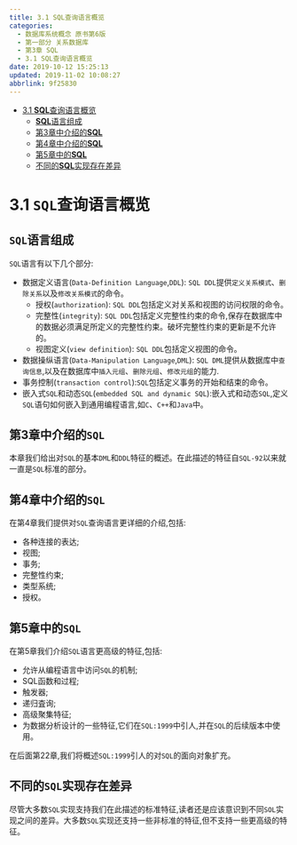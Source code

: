 ```yaml
---
title: 3.1 SQL查询语言概览
categories: 
  - 数据库系统概念 原书第6版
  - 第一部分 关系数据库
  - 第3章 SQL
  - 3.1 SQL查询语言概览
date: 2019-10-12 15:25:13
updated: 2019-11-02 10:08:27
abbrlink: 9f25830
---
```

- [3.1 **SQL**查询语言概览](/ReadingNotes/9f25830/#3-1-SQL查询语言概览)
    - [**SQL**语言组成](/ReadingNotes/9f25830/#SQL语言组成)
    - [第3章中介绍的**SQL**](/ReadingNotes/9f25830/#第3章中介绍的SQL)
    - [第4章中介绍的**SQL**](/ReadingNotes/9f25830/#第4章中介绍的SQL)
    - [第5章中的**SQL**](/ReadingNotes/9f25830/#第5章中的SQL)
    - [不同的**SQL**实现存在差异](/ReadingNotes/9f25830/#不同的SQL实现存在差异)

<!--more-->
<script src="https://cdn.bootcss.com/jquery/3.4.0/jquery.slim.min.js"></script>
<script>$(document).ready(function () {$(".post-body > ul:nth-child(1)").hide();});</script>

<!--end-->
<!--SSTStart-->
# 3.1 `SQL`查询语言概览
## `SQL`语言组成
`SQL`语言有以下几个部分:	
- 数据定义语言(`Data-Definition Language`,`DDL`): `SQL DDL`提供`定义关系模式`、`删除关系`以及`修改关系模式`的命令。
    - 授权(`authorization`): `SQL DDL`包括定义对关系和视图的访问权限的命令。
    - 完整性(`integrity`): `SQL DDL`包括定义完整性约束的命令,保存在数据库中的数据必须满足所定义的完整性约束。破坏完整性约束的更新是不允许的。
    - 视图定义(`view definition`): `SQL DDL`包括定义视图的命令。
- 数据操纵语言(`Data-Manipulation Language`,`DML`): `SQL DML`提供从数据库中`查询信息`,以及在数据库中`插入元组`、`删除元组`、`修改元组`的能力.
- 事务控制(`transaction control`):`SQL`包括定义事务的开始和结束的命令。
- 嵌入式`SQL`和动态`SQL`(`embedded SQL and dynamic SQL`):嵌入式和动态`SQL`,定义`SQL`语句如何嵌入到通用编程语言,如`C`、`C++`和`Java`中。

## 第3章中介绍的`SQL`
本章我们给出对`SQL`的基本`DML`和`DDL`特征的概述。在此描述的特征自`SQL-92`以来就一直是`SQL`标准的部分。
## 第4章中介绍的`SQL`
在第4章我们提供对`SQL`查询语言更详细的介绍,包括:
- 各种连接的表达;
- 视图;
- 事务;
- 完整性约束;
- 类型系统;
- 授权。

## 第5章中的`SQL`
在第5章我们介绍`SQL`语言更高级的特征,包括:

- 允许从编程语言中访问`SQL`的机制;
- SQL函数和过程;
- 触发器;
- 递归査询;
- 高级聚集特征;
- 为数据分析设计的一些特征,它们在`SQL:1999`中引人,并在`SQL`的后续版本中使用。

在后面第22章,我们将概述`SQL:1999`引人的对`SQL`的面向对象扩充。
## 不同的`SQL`实现存在差异
尽管大多数`SQL`实现支持我们在此描述的标准特征,读者还是应该意识到不同`SOL`实现之间的差异。大多数`SQL`实现还支持一些非标准的特征,但不支持一些更高级的特征。
<!--SSTStop-->

